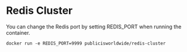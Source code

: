 # Redis Cluster

You can change the Redis port by setting REDIS_PORT when running the container.

    docker run -e REDIS_PORT=9999 publicisworldwide/redis-cluster
